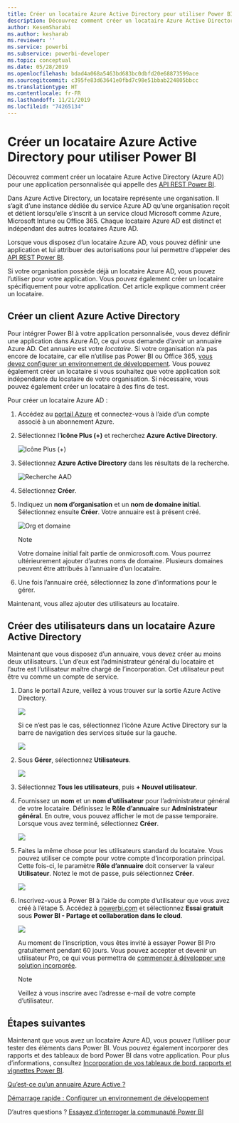 ```yaml
---
title: Créer un locataire Azure Active Directory pour utiliser Power BI
description: Découvrez comment créer un locataire Azure Active Directory (Azure AD) pour une application personnalisée qui appelle des API REST Power BI.
author: KesemSharabi
ms.author: kesharab
ms.reviewer: ''
ms.service: powerbi
ms.subservice: powerbi-developer
ms.topic: conceptual
ms.date: 05/28/2019
ms.openlocfilehash: bdad4a068a5463bd683bc0dbfd20e68873599ace
ms.sourcegitcommit: c395fe83d63641e0fbd7c98e51bbab224805bbcc
ms.translationtype: HT
ms.contentlocale: fr-FR
ms.lasthandoff: 11/21/2019
ms.locfileid: "74265134"
---
```

# <a name="create-an-azure-active-directory-tenant-to-use-with-power-bi"></a>Créer un locataire Azure Active Directory pour utiliser Power BI

Découvrez comment créer un locataire Azure Active Directory (Azure AD) pour une application personnalisée qui appelle des [API REST Power BI](rest-api-reference.md).

Dans Azure Active Directory, un locataire représente une organisation. Il s’agit d’une instance dédiée du service Azure AD qu’une organisation reçoit et détient lorsqu’elle s’inscrit à un service cloud Microsoft comme Azure, Microsoft Intune ou Office 365. Chaque locataire Azure AD est distinct et indépendant des autres locataires Azure AD.

Lorsque vous disposez d’un locataire Azure AD, vous pouvez définir une application et lui attribuer des autorisations pour lui permettre d’appeler des [API REST Power BI](rest-api-reference.md).

Si votre organisation possède déjà un locataire Azure AD, vous pouvez l’utiliser pour votre application. Vous pouvez également créer un locataire spécifiquement pour votre application. Cet article explique comment créer un locataire.

## <a name="create-an-azure-active-directory-tenant"></a>Créer un client Azure Active Directory

Pour intégrer Power BI à votre application personnalisée, vous devez définir une application dans Azure AD, ce qui vous demande d’avoir un annuaire Azure AD. Cet annuaire est votre *locataire*. Si votre organisation n’a pas encore de locataire, car elle n’utilise pas Power BI ou Office 365, [vous devez configurer un environnement de développement](https://docs.microsoft.com/azure/active-directory/develop/active-directory-howto-tenant). Vous pouvez également créer un locataire si vous souhaitez que votre application soit indépendante du locataire de votre organisation. Si nécessaire, vous pouvez également créer un locataire à des fins de test.

Pour créer un locataire Azure AD :

1. Accédez au [portail Azure](https://portal.azure.com) et connectez-vous à l’aide d’un compte associé à un abonnement Azure.

2. Sélectionnez l’**icône Plus (+)** et recherchez **Azure Active Directory**.

    ![Icône Plus (+)](media/create-an-azure-active-directory-tenant/new-directory.png)

3. Sélectionnez **Azure Active Directory** dans les résultats de la recherche.

    ![Recherche AAD](media/create-an-azure-active-directory-tenant/new-directory2.png)

4. Sélectionnez **Créer**.

5. Indiquez un **nom d’organisation** et un **nom de domaine initial**. Sélectionnez ensuite **Créer**. Votre annuaire est à présent créé.

    ![Org et domaine](media/create-an-azure-active-directory-tenant/organization-and-domain.png)

   > [!NOTE]
   > Votre domaine initial fait partie de onmicrosoft.com. Vous pourrez ultérieurement ajouter d’autres noms de domaine. Plusieurs domaines peuvent être attribués à l’annuaire d’un locataire.

6. Une fois l’annuaire créé, sélectionnez la zone d’informations pour le gérer.

Maintenant, vous allez ajouter des utilisateurs au locataire.

## <a name="create-azure-active-directory-tenant-users"></a>Créer des utilisateurs dans un locataire Azure Active Directory

Maintenant que vous disposez d’un annuaire, vous devez créer au moins deux utilisateurs. L’un d’eux est l’administrateur général du locataire et l’autre est l’utilisateur maître chargé de l’incorporation. Cet utilisateur peut être vu comme un compte de service.

1. Dans le portail Azure, veillez à vous trouver sur la sortie Azure Active Directory.

    ![](media/create-an-azure-active-directory-tenant/aad-flyout.png)

    Si ce n’est pas le cas, sélectionnez l’icône Azure Active Directory sur la barre de navigation des services située sur la gauche.

    ![](media/create-an-azure-active-directory-tenant/aad-service.png)

2. Sous **Gérer**, sélectionnez **Utilisateurs**.

    ![](media/create-an-azure-active-directory-tenant/users-and-groups.png)

3. Sélectionnez **Tous les utilisateurs**, puis **+ Nouvel utilisateur**.

4. Fournissez un **nom** et un **nom d’utilisateur** pour l’administrateur général de votre locataire. Définissez le **Rôle d’annuaire** sur **Administrateur général**. En outre, vous pouvez afficher le mot de passe temporaire. Lorsque vous avez terminé, sélectionnez **Créer**.

    ![](media/create-an-azure-active-directory-tenant/global-admin.png)

5. Faites la même chose pour les utilisateurs standard du locataire. Vous pouvez utiliser ce compte pour votre compte d’incorporation principal. Cette fois-ci, le paramètre **Rôle d’annuaire** doit conserver la valeur **Utilisateur**. Notez le mot de passe, puis sélectionnez **Créer**.

    ![](media/create-an-azure-active-directory-tenant/pbiembed-user.png)

6. Inscrivez-vous à Power BI à l’aide du compte d’utilisateur que vous avez créé à l’étape 5. Accédez à [powerbi.com](https://powerbi.microsoft.com/get-started/) et sélectionnez **Essai gratuit** sous **Power BI - Partage et collaboration dans le cloud**.

    ![](media/create-an-azure-active-directory-tenant/try-powerbi-free.png)

    Au moment de l’inscription, vous êtes invité à essayer Power BI Pro gratuitement pendant 60 jours. Vous pouvez accepter et devenir un utilisateur Pro, ce qui vous permettra de [commencer à développer une solution incorporée](embedding-content.md).

   > [!NOTE]
   > Veillez à vous inscrire avec l’adresse e-mail de votre compte d’utilisateur.

## <a name="next-steps"></a>Étapes suivantes

Maintenant que vous avez un locataire Azure AD, vous pouvez l’utiliser pour tester des éléments dans Power BI. Vous pouvez également incorporer des rapports et des tableaux de bord Power BI dans votre application. Pour plus d’informations, consultez [Incorporation de vos tableaux de bord, rapports et vignettes Power BI](embedding-content.md).

[Qu’est-ce qu’un annuaire Azure Active ?](https://docs.microsoft.com/azure/active-directory/active-directory-whatis) 
 
[Démarrage rapide : Configurer un environnement de développement](https://docs.microsoft.com/azure/active-directory/develop/active-directory-howto-tenant)  

D’autres questions ? [Essayez d’interroger la communauté Power BI](https://community.powerbi.com/)
